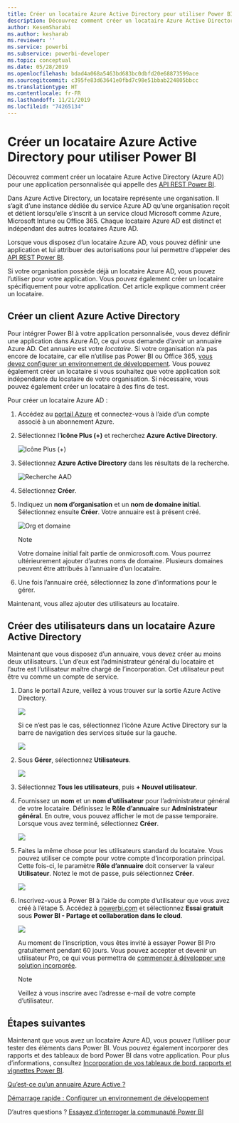 ```yaml
---
title: Créer un locataire Azure Active Directory pour utiliser Power BI
description: Découvrez comment créer un locataire Azure Active Directory (Azure AD) pour une application personnalisée qui appelle des API REST Power BI.
author: KesemSharabi
ms.author: kesharab
ms.reviewer: ''
ms.service: powerbi
ms.subservice: powerbi-developer
ms.topic: conceptual
ms.date: 05/28/2019
ms.openlocfilehash: bdad4a068a5463bd683bc0dbfd20e68873599ace
ms.sourcegitcommit: c395fe83d63641e0fbd7c98e51bbab224805bbcc
ms.translationtype: HT
ms.contentlocale: fr-FR
ms.lasthandoff: 11/21/2019
ms.locfileid: "74265134"
---
```

# <a name="create-an-azure-active-directory-tenant-to-use-with-power-bi"></a>Créer un locataire Azure Active Directory pour utiliser Power BI

Découvrez comment créer un locataire Azure Active Directory (Azure AD) pour une application personnalisée qui appelle des [API REST Power BI](rest-api-reference.md).

Dans Azure Active Directory, un locataire représente une organisation. Il s’agit d’une instance dédiée du service Azure AD qu’une organisation reçoit et détient lorsqu’elle s’inscrit à un service cloud Microsoft comme Azure, Microsoft Intune ou Office 365. Chaque locataire Azure AD est distinct et indépendant des autres locataires Azure AD.

Lorsque vous disposez d’un locataire Azure AD, vous pouvez définir une application et lui attribuer des autorisations pour lui permettre d’appeler des [API REST Power BI](rest-api-reference.md).

Si votre organisation possède déjà un locataire Azure AD, vous pouvez l’utiliser pour votre application. Vous pouvez également créer un locataire spécifiquement pour votre application. Cet article explique comment créer un locataire.

## <a name="create-an-azure-active-directory-tenant"></a>Créer un client Azure Active Directory

Pour intégrer Power BI à votre application personnalisée, vous devez définir une application dans Azure AD, ce qui vous demande d’avoir un annuaire Azure AD. Cet annuaire est votre *locataire*. Si votre organisation n’a pas encore de locataire, car elle n’utilise pas Power BI ou Office 365, [vous devez configurer un environnement de développement](https://docs.microsoft.com/azure/active-directory/develop/active-directory-howto-tenant). Vous pouvez également créer un locataire si vous souhaitez que votre application soit indépendante du locataire de votre organisation. Si nécessaire, vous pouvez également créer un locataire à des fins de test.

Pour créer un locataire Azure AD :

1. Accédez au [portail Azure](https://portal.azure.com) et connectez-vous à l’aide d’un compte associé à un abonnement Azure.

2. Sélectionnez l’**icône Plus (+)** et recherchez **Azure Active Directory**.

    ![Icône Plus (+)](media/create-an-azure-active-directory-tenant/new-directory.png)

3. Sélectionnez **Azure Active Directory** dans les résultats de la recherche.

    ![Recherche AAD](media/create-an-azure-active-directory-tenant/new-directory2.png)

4. Sélectionnez **Créer**.

5. Indiquez un **nom d’organisation** et un **nom de domaine initial**. Sélectionnez ensuite **Créer**. Votre annuaire est à présent créé.

    ![Org et domaine](media/create-an-azure-active-directory-tenant/organization-and-domain.png)

   > [!NOTE]
   > Votre domaine initial fait partie de onmicrosoft.com. Vous pourrez ultérieurement ajouter d’autres noms de domaine. Plusieurs domaines peuvent être attribués à l’annuaire d’un locataire.

6. Une fois l’annuaire créé, sélectionnez la zone d’informations pour le gérer.

Maintenant, vous allez ajouter des utilisateurs au locataire.

## <a name="create-azure-active-directory-tenant-users"></a>Créer des utilisateurs dans un locataire Azure Active Directory

Maintenant que vous disposez d’un annuaire, vous devez créer au moins deux utilisateurs. L’un d’eux est l’administrateur général du locataire et l’autre est l’utilisateur maître chargé de l’incorporation. Cet utilisateur peut être vu comme un compte de service.

1. Dans le portail Azure, veillez à vous trouver sur la sortie Azure Active Directory.

    ![](media/create-an-azure-active-directory-tenant/aad-flyout.png)

    Si ce n’est pas le cas, sélectionnez l’icône Azure Active Directory sur la barre de navigation des services située sur la gauche.

    ![](media/create-an-azure-active-directory-tenant/aad-service.png)

2. Sous **Gérer**, sélectionnez **Utilisateurs**.

    ![](media/create-an-azure-active-directory-tenant/users-and-groups.png)

3. Sélectionnez **Tous les utilisateurs**, puis **+ Nouvel utilisateur**.

4. Fournissez un **nom** et un **nom d’utilisateur** pour l’administrateur général de votre locataire. Définissez le **Rôle d’annuaire** sur **Administrateur général**. En outre, vous pouvez afficher le mot de passe temporaire. Lorsque vous avez terminé, sélectionnez **Créer**.

    ![](media/create-an-azure-active-directory-tenant/global-admin.png)

5. Faites la même chose pour les utilisateurs standard du locataire. Vous pouvez utiliser ce compte pour votre compte d’incorporation principal. Cette fois-ci, le paramètre **Rôle d’annuaire** doit conserver la valeur **Utilisateur**. Notez le mot de passe, puis sélectionnez **Créer**.

    ![](media/create-an-azure-active-directory-tenant/pbiembed-user.png)

6. Inscrivez-vous à Power BI à l’aide du compte d’utilisateur que vous avez créé à l’étape 5. Accédez à [powerbi.com](https://powerbi.microsoft.com/get-started/) et sélectionnez **Essai gratuit** sous **Power BI - Partage et collaboration dans le cloud**.

    ![](media/create-an-azure-active-directory-tenant/try-powerbi-free.png)

    Au moment de l’inscription, vous êtes invité à essayer Power BI Pro gratuitement pendant 60 jours. Vous pouvez accepter et devenir un utilisateur Pro, ce qui vous permettra de [commencer à développer une solution incorporée](embedding-content.md).

   > [!NOTE]
   > Veillez à vous inscrire avec l’adresse e-mail de votre compte d’utilisateur.

## <a name="next-steps"></a>Étapes suivantes

Maintenant que vous avez un locataire Azure AD, vous pouvez l’utiliser pour tester des éléments dans Power BI. Vous pouvez également incorporer des rapports et des tableaux de bord Power BI dans votre application. Pour plus d’informations, consultez [Incorporation de vos tableaux de bord, rapports et vignettes Power BI](embedding-content.md).

[Qu’est-ce qu’un annuaire Azure Active ?](https://docs.microsoft.com/azure/active-directory/active-directory-whatis) 
 
[Démarrage rapide : Configurer un environnement de développement](https://docs.microsoft.com/azure/active-directory/develop/active-directory-howto-tenant)  

D’autres questions ? [Essayez d’interroger la communauté Power BI](https://community.powerbi.com/)
